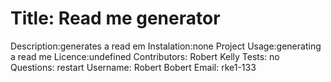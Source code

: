 # Title: Read me generator 
 Description:generates a read em
 Instalation:none
 Project Usage:generating a read me
 Licence:undefined
  Contributors: Robert Kelly
 Tests: no
 Questions: restart
 Username: Robert Bobert 
 Email: rke1-133


